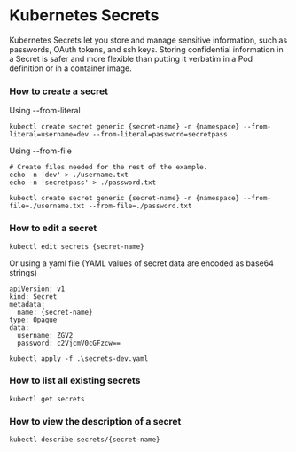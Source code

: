 # Kubernetes Secrets 
Kubernetes Secrets let you store and manage sensitive information, such as passwords, OAuth tokens, and ssh keys. Storing confidential information in a Secret is safer and more flexible than putting it verbatim in a Pod definition or in a container image.

### How to create a secret
Using --from-literal
```
kubectl create secret generic {secret-name} -n {namespace} --from-literal=username=dev --from-literal=password=secretpass
```

Using --from-file
```
# Create files needed for the rest of the example.
echo -n 'dev' > ./username.txt
echo -n 'secretpass' > ./password.txt
```

```
kubectl create secret generic {secret-name} -n {namespace} --from-file=./username.txt --from-file=./password.txt 
```

### How to edit a secret 

```
kubectl edit secrets {secret-name}
```
Or using a yaml file (YAML values of secret data are encoded as base64 strings)

```
apiVersion: v1
kind: Secret
metadata:
  name: {secret-name}
type: Opaque
data:
  username: ZGV2
  password: c2VjcmV0cGFzcw==
```

```
kubectl apply -f .\secrets-dev.yaml
```

### How to list all existing secrets
```
kubectl get secrets
```

### How to view the description of a secret
```
kubectl describe secrets/{secret-name}
```